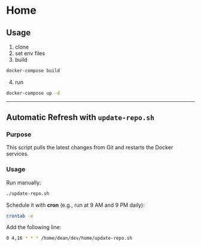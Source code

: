 # Home

## Usage

1. clone
2. set env files
3. build

```bash
docker-compose build
```

4. run

```bash
docker-compose up -d
```

---

## **Automatic Refresh with `update-repo.sh`**

### **Purpose**

This script pulls the latest changes from Git and restarts the Docker services.

### **Usage**

Run manually:

```sh
./update-repo.sh
```

Schedule it with **cron** (e.g., run at 9 AM and 9 PM daily):

```sh
crontab -e
```

Add the following line:

```sh
0 4,16 * * * /home/dean/dev/home/update-repo.sh
```
